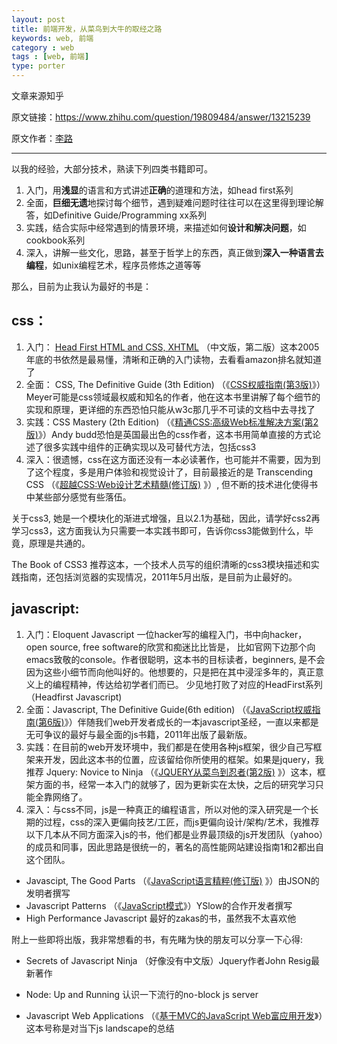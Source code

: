 ```yaml
---
layout: post
title: 前端开发，从菜鸟到大牛的取经之路
keywords: web, 前端
category : web
tags : [web, 前端]
type: porter
---
```


文章来源知乎

原文链接：<https://www.zhihu.com/question/19809484/answer/13215239>

原文作者：[李路](https://www.zhihu.com/people/li-lu-69)

--------------

以我的经验，大部分技术，熟读下列四类书籍即可。 

1. 入门，用**浅显**的语言和方式讲述**正确**的道理和方法，如head first系列
2. 全面，**巨细无遗**地探讨每个细节，遇到疑难问题时往往可以在这里得到理论解答，如Definitive Guide/Programming xx系列
3. 实践，结合实际中经常遇到的情景环境，来描述如何**设计和解决问题**，如cookbook系列
4. 深入，讲解一些文化，思路，甚至于哲学上的东西，真正做到**深入一种语言去编程**，如unix编程艺术，程序员修炼之道等等

那么，目前为止我认为最好的书是： 

## css： 

1. 入门： [Head First HTML and CSS, XHTML][1] （中文版，第二版）这本2005年底的书依然是最易懂，清晰和正确的入门读物，去看看amazon排名就知道了
2. 全面： CSS, The Definitive Guide (3th Edition) （《[CSS权威指南(第3版)][2]》）Meyer可能是css领域最权威和知名的作者，他在这本书里讲解了每个细节的实现和原理，更详细的东西恐怕只能从w3c那几乎不可读的文档中去寻找了
3. 实践：CSS Mastery (2th Edition) （《[精通CSS:高级Web标准解决方案(第2版)][3]》）Andy budd恐怕是英国最出色的css作者，这本书用简单直接的方式论述了很多实践中组件的正确实现以及可替代方法，包括css3
4. 深入：很遗憾，css在这方面还没有一本必读著作，也可能并不需要，因为到了这个程度，多是用户体验和视觉设计了，目前最接近的是 Transcending CSS （《[超越CSS:Web设计艺术精髓(修订版)][4] 》）, 但不断的技术进化使得书中某些部分感觉有些落伍。

关于css3, 她是一个模块化的渐进式增强，且以2.1为基础，因此，请学好css2再学习css3，这方面我认为只需要一本实践书即可，告诉你css3能做到什么，毕竟，原理是共通的。 

The Book of CSS3 推荐这本，一个技术人员写的组织清晰的css3模块描述和实践指南，还包括浏览器的实现情况，2011年5月出版，是目前为止最好的。 

## javascript: 

1. 入门：Eloquent Javascript 一位hacker写的编程入门，书中向hacker，open source, free software的欣赏和痴迷比比皆是， 比如官网下边那个向emacs致敬的console。作者很聪明，这本书的目标读者，beginners, 是不会因为这些小细节而向他叫好的。他想要的，只是把在其中浸淫多年的，真正意义上的编程精神，传达给初学者们而已。 少见地打败了对应的HeadFirst系列（Headfirst Javascript)
2. 全面：Javascript, The Definitive Guide(6th edition) （《[JavaScript权威指南(第6版)][5]》）伴随我们web开发者成长的一本javascript圣经，一直以来都是无可争议的最好与最全面的js书籍，2011年出版了最新版。
3. 实践：在目前的web开发环境中，我们都是在使用各种js框架，很少自己写框架来开发，因此这本书的位置，应该留给你所使用的框架。如果是jquery，我推荐 Jquery: Novice to Ninja （《[JQUERY从菜鸟到忍者(第2版)][6] 》）这本，框架方面的书，经常一本入门的就够了，因为更新实在太快，之后的研究学习只能全靠网络了。
4. 深入：与css不同，js是一种真正的编程语言，所以对他的深入研究是一个长期的过程，css的深入更偏向技艺/工匠，而js更偏向设计/架构/艺术，我推荐以下几本从不同方面深入js的书，他们都是业界最顶级的js开发团队（yahoo）的成员和同事，因此思路是很统一的，著名的高性能网站建设指南1和2都出自这个团队。

* Javascipt, The Good Parts （《[JavaScript语言精粹(修订版)][7] 》）由JSON的发明者撰写
* Javascript Patterns （《[JavaScript模式][8]》）YSlow的合作开发者撰写
* High Performance Javascript 最好的zakas的书，虽然我不太喜欢他

附上一些即将出版，我非常想看的书，有先睹为快的朋友可以分享一下心得: 

* Secrets of Javascript Ninja （好像没有中文版）Jquery作者John Resig最新著作
* Node: Up and Running 认识一下流行的no-block js server
* Javascript Web Applications （《[基于MVC的JavaScript Web富应用开发][9]》）这本号称是对当下js landscape的总结


  [1]: https://www.amazon.cn/gp/product/B00FF3P8FY/ref=as_li_ss_tl?ie=UTF8&camp=536&creative=3132&creativeASIN=B00FF3P8FY&linkCode=as2&tag=cfjh-23
  [2]: https://www.amazon.cn/gp/product/B0011F5SIC/ref=as_li_ss_tl?ie=UTF8&camp=536&creative=3132&creativeASIN=B0011F5SIC&linkCode=as2&tag=cfjh-23
  [3]: https://www.amazon.cn/gp/product/B003IURKAM/ref=as_li_ss_tl?ie=UTF8&camp=536&creative=3132&creativeASIN=B003IURKAM&linkCode=as2&tag=cfjh-23
  [4]: https://www.amazon.cn/gp/product/B008O70OKC/ref=as_li_ss_tl?ie=UTF8&camp=536&creative=3132&creativeASIN=B008O70OKC&linkCode=as2&tag=cfjh-23
  [5]: https://www.amazon.cn/gp/product/B007VISQ1Y/ref=as_li_ss_tl?ie=UTF8&camp=536&creative=3132&creativeASIN=B007VISQ1Y&linkCode=as2&tag=cfjh-23
  [6]: https://www.amazon.cn/gp/product/B00EVO8PCG/ref=as_li_ss_tl?ie=UTF8&camp=536&creative=3132&creativeASIN=B00EVO8PCG&linkCode=as2&tag=cfjh-23
  [7]: https://www.amazon.cn/gp/product/B0097CON2S/ref=as_li_ss_tl?ie=UTF8&camp=536&creative=3132&creativeASIN=B0097CON2S&linkCode=as2&tag=cfjh-23
  [8]: https://www.amazon.cn/gp/product/B008QTG1HS/ref=as_li_ss_tl?ie=UTF8&camp=536&creative=3132&creativeASIN=B008QTG1HS&linkCode=as2&tag=cfjh-23
  [9]: https://www.amazon.cn/gp/product/B0082226FU/ref=as_li_ss_tl?ie=UTF8&camp=536&creative=3132&creativeASIN=B0082226FU&linkCode=as2&tag=cfjh-23
